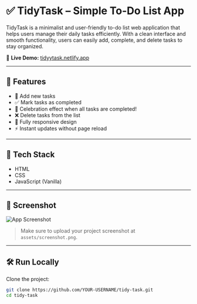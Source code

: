 # ✅ TidyTask – Simple To-Do List App

TidyTask is a minimalist and user-friendly to-do list web application that helps users manage their daily tasks efficiently. With a clean interface and smooth functionality, users can easily add, complete, and delete tasks to stay organized.

🔗 **Live Demo:** [tidyytask.netlify.app](https://tidyytask.netlify.app/)

---

## 📌 Features

- 📝 Add new tasks
- ✅ Mark tasks as completed
- 🎉 Celebration effect when all tasks are completed!
- ❌ Delete tasks from the list
- 📱 Fully responsive design
- ⚡ Instant updates without page reload

---

## 🚀 Tech Stack

- HTML
- CSS
- JavaScript (Vanilla)

---

## 📸 Screenshot

![App Screenshot](assets/screenshot.png)

> Make sure to upload your project screenshot at `assets/screenshot.png`.

---

## 🛠️ Run Locally

Clone the project:

```bash
git clone https://github.com/YOUR-USERNAME/tidy-task.git
cd tidy-task
